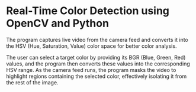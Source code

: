 
#  Real-Time Color Detection using OpenCV and Python

The program captures live video from the camera feed and converts it into the HSV (Hue, Saturation, Value) color space for better color analysis.

The user can select a target color by providing its BGR (Blue, Green, Red) values, and the program then converts these values into the corresponding HSV range. As the camera feed runs, the program masks the video to highlight regions containing the selected color, effectively isolating it from the rest of the image.

